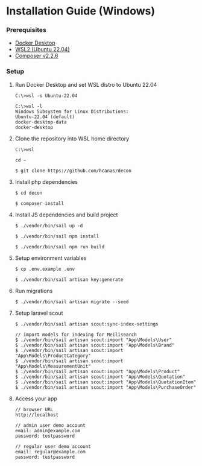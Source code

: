 

# Installation Guide (Windows)
### Prerequisites
- [Docker Desktop](https://docker.com/products/docker-desktop) 
- [WSL2 (Ubuntu 22.04)](https://ubuntu.com/wsl)
- [Composer v2.2.6](https://getcomposer.org/doc/00-intro.md#installation-windows)

### Setup
1. Run Docker Desktop and set WSL distro to Ubuntu 22.04

    ```
    C:\>wsl -s Ubuntu-22.04
    
    C:\>wsl -l
    Windows Subsystem for Linux Distributions:
    Ubuntu-22.04 (default)
    docker-desktop-data
    docker-desktop
    ```
2. Clone the repository into WSL home directory 
    ```
    C:\>wsl
    
    cd ~
    
    $ git clone https://github.com/hcanas/decon
    ```
3. Install php dependencies 
    ```
    $ cd decon
    
    $ composer install
    ```
4. Install JS dependencies and build project
    ```
   $ ./vendor/bin/sail up -d
   
   $ ./vendor/bin/sail npm install
   
   $ ./vendor/bin/sail npm run build
   ```
5. Setup environment variables
   ```
   $ cp .env.example .env
   
   $ ./vendor/bin/sail artisan key:generate
   ```
6. Run migrations
   ```
   $ ./vendor/bin/sail artisan migrate --seed
   ```
7. Setup laravel scout
   ```
   $ ./vendor/bin/sail artisan scout:sync-index-settings
   
   // import models for indexing for Meilisearch
   $ ./vendor/bin/sail artisan scout:import "App\Models\User"
   $ ./vendor/bin/sail artisan scout:import "App\Models\Brand"
   $ ./vendor/bin/sail artisan scout:import "App\Models\ProductCategory"
   $ ./vendor/bin/sail artisan scout:import "App\Models\MeasurementUnit"
   $ ./vendor/bin/sail artisan scout:import "App\Models\Product"
   $ ./vendor/bin/sail artisan scout:import "App\Models\Quotation"
   $ ./vendor/bin/sail artisan scout:import "App\Models\QuotationItem"
   $ ./vendor/bin/sail artisan scout:import "App\Models\PurchaseOrder"
   ```
8. Access your app
   ```
   // browser URL
   http://localhost
   
   // admin user demo account
   email: admin@example.com
   password: testpassword
   
   // regular user demo account
   email: regular@example.com
   password: testpassword
   ```
